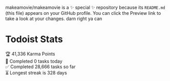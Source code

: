 makeamovie/makeamovie is a ✨ special ✨ repository because its `README.md` (this file) appears on your GitHub profile.
You can click the Preview link to take a look at your changes. darn right ya can

# Todoist Stats

<!-- TODO-IST:START -->
🏆  41,336 Karma Points           
🌸  Completed 0 tasks today           
✅  Completed 28,666 tasks so far           
⏳  Longest streak is 328 days
<!-- TODO-IST:END -->